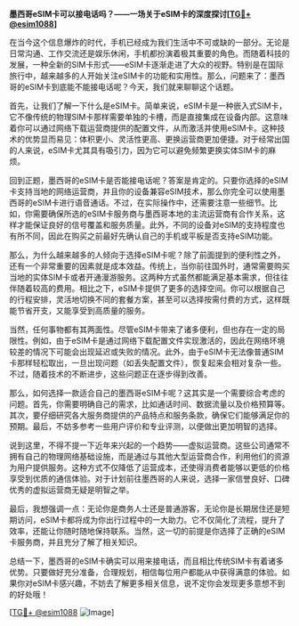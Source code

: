 **墨西哥eSIM卡可以接电话吗？——一场关于eSIM卡的深度探讨[[TG💪+ @esim1088](https://t.me/s/esim1088)]**

在当今这个信息爆炸的时代，手机已经成为我们生活中不可或缺的一部分。无论是日常沟通、工作交流还是娱乐休闲，手机都扮演着极其重要的角色。而随着科技的发展，一种全新的SIM卡形式——eSIM卡逐渐走进了大众的视野。特别是在国际旅行中，越来越多的人开始关注eSIM卡的功能和实用性。那么，问题来了：墨西哥的eSIM卡到底能不能接电话呢？今天，我们就来聊聊这个话题。

首先，让我们了解一下什么是eSIM卡。简单来说，eSIM卡是一种嵌入式SIM卡，它不像传统的物理SIM卡那样需要单独的卡槽，而是直接集成在设备内部。这意味着你可以通过网络下载运营商提供的配置文件，从而激活并使用eSIM卡。这种技术的优势显而易见：体积更小、灵活性更高、更换运营商更加便捷。对于经常出国的人来说，eSIM卡尤其具有吸引力，因为它可以避免频繁更换实体SIM卡的麻烦。

回到正题，墨西哥的eSIM卡是否能接电话呢？答案是肯定的。只要你选择的eSIM卡支持当地的网络运营商，并且你的设备兼容eSIM技术，那么你完全可以使用墨西哥的eSIM卡进行语音通话。不过，在实际操作中，还需要注意一些细节。比如，你需要确保所选的eSIM卡服务商与墨西哥本地的主流运营商有合作关系，这样才能保证良好的信号覆盖和服务质量。此外，不同的设备对eSIM的支持程度也有所不同，因此在购买之前最好先确认自己的手机或平板是否支持eSIM功能。

那么，为什么越来越多的人倾向于选择eSIM卡呢？除了前面提到的便利性之外，还有一个非常重要的因素就是成本效益。传统上，当你前往国外时，通常需要购买当地的实体SIM卡或者开通漫游服务。这两种方式虽然都能满足基本需求，但往往伴随着较高的费用。相比之下，eSIM卡提供了更多的选择空间。你可以根据自己的行程安排，灵活地切换不同的套餐方案，甚至可以选择按需付费的方式，这样既能节省开支，又能享受到高质量的服务。

当然，任何事物都有其两面性。尽管eSIM卡带来了诸多便利，但也存在一定的局限性。例如，由于eSIM卡是通过网络下载配置文件实现激活的，因此在网络环境较差的情况下可能会出现延迟或失败的情况。此外，由于eSIM卡无法像普通SIM卡那样轻松取出，一旦出现问题（如丢失配置文件），恢复起来会相对复杂一些。不过，随着技术的不断进步，这些问题正在逐步得到改善。

那么，如何选择一款适合自己的墨西哥eSIM卡呢？这其实是一个需要综合考虑的问题。首先，你需要明确自己的需求，比如通话时间、数据流量以及价格预算等。其次，要仔细研究各大服务商提供的产品特点和服务条款，确保它们能够满足你的预期。最后，不妨多参考一些用户评价和专业评测，以便做出更加明智的选择。

说到这里，不得不提一下近年来兴起的一个趋势——虚拟运营商。这些公司通常不拥有自己的物理网络基础设施，而是通过与其他大型运营商合作，利用他们的资源为用户提供服务。这种方式不仅降低了运营成本，还使得消费者能够以更低的价格享受到优质的通信体验。对于计划前往墨西哥的人来说，选择一家信誉良好、口碑优秀的虚拟运营商无疑是明智之举。

最后，我想强调一点：无论你是商务人士还是普通游客，无论你是长期居住还是短期访问，eSIM卡都将成为你出行过程中的一大助力。它不仅简化了流程，提升了效率，还能让你随时随地保持联系。当然，这一切的前提是你选择了正确的eSIM卡服务商，并且充分了解了相关知识。

总结一下，墨西哥的eSIM卡确实可以用来接电话，而且相比传统SIM卡有着诸多优势。只要做好充分准备，合理规划，相信每位用户都能从中获得满意的体验。如果你对eSIM卡感兴趣，不妨去了解更多相关信息，说不定你会发现更多意想不到的好处哦！

[[TG💪+ @esim1088](https://t.me/s/esim1088) ![Image](https://i.postimg.cc/4NQfJmqS/Snipaste-2025-05-13-00-14-12.png)]